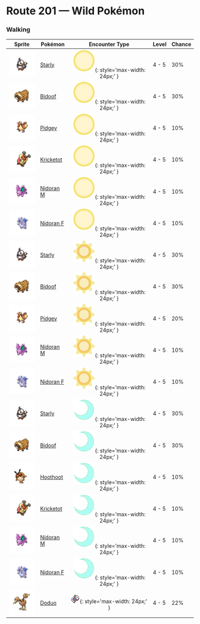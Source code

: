 # Route 201 — Wild Pokémon

### Walking

| Sprite | Pokémon | Encounter Type | Level | Chance |
|:------:|---------|:--------------:|-------|--------|
| ![Starly](../../assets/sprites/starly/front.gif "Starly") | [Starly](../../pokemon/starly.md/) | ![Morning](../../assets/encounter_types/morning.png "Morning"){: style='max-width: 24px;' } | 4 - 5 | 30% |
| ![Bidoof](../../assets/sprites/bidoof/front.gif "Bidoof") | [Bidoof](../../pokemon/bidoof.md/) | ![Morning](../../assets/encounter_types/morning.png "Morning"){: style='max-width: 24px;' } | 4 - 5 | 30% |
| ![Pidgey](../../assets/sprites/pidgey/front.gif "Pidgey") | [Pidgey](../../pokemon/pidgey.md/) | ![Morning](../../assets/encounter_types/morning.png "Morning"){: style='max-width: 24px;' } | 4 - 5 | 10% |
| ![Kricketot](../../assets/sprites/kricketot/front.gif "Kricketot") | [Kricketot](../../pokemon/kricketot.md/) | ![Morning](../../assets/encounter_types/morning.png "Morning"){: style='max-width: 24px;' } | 4 - 5 | 10% |
| ![Nidoran M](../../assets/sprites/nidoran-m/front.gif "Nidoran M") | [Nidoran M](../../pokemon/nidoran-m.md/) | ![Morning](../../assets/encounter_types/morning.png "Morning"){: style='max-width: 24px;' } | 4 - 5 | 10% |
| ![Nidoran F](../../assets/sprites/nidoran-f/front.gif "Nidoran F") | [Nidoran F](../../pokemon/nidoran-f.md/) | ![Morning](../../assets/encounter_types/morning.png "Morning"){: style='max-width: 24px;' } | 4 - 5 | 10% |
| ![Starly](../../assets/sprites/starly/front.gif "Starly") | [Starly](../../pokemon/starly.md/) | ![Day](../../assets/encounter_types/day.png "Day"){: style='max-width: 24px;' } | 4 - 5 | 30% |
| ![Bidoof](../../assets/sprites/bidoof/front.gif "Bidoof") | [Bidoof](../../pokemon/bidoof.md/) | ![Day](../../assets/encounter_types/day.png "Day"){: style='max-width: 24px;' } | 4 - 5 | 30% |
| ![Pidgey](../../assets/sprites/pidgey/front.gif "Pidgey") | [Pidgey](../../pokemon/pidgey.md/) | ![Day](../../assets/encounter_types/day.png "Day"){: style='max-width: 24px;' } | 4 - 5 | 20% |
| ![Nidoran M](../../assets/sprites/nidoran-m/front.gif "Nidoran M") | [Nidoran M](../../pokemon/nidoran-m.md/) | ![Day](../../assets/encounter_types/day.png "Day"){: style='max-width: 24px;' } | 4 - 5 | 10% |
| ![Nidoran F](../../assets/sprites/nidoran-f/front.gif "Nidoran F") | [Nidoran F](../../pokemon/nidoran-f.md/) | ![Day](../../assets/encounter_types/day.png "Day"){: style='max-width: 24px;' } | 4 - 5 | 10% |
| ![Starly](../../assets/sprites/starly/front.gif "Starly") | [Starly](../../pokemon/starly.md/) | ![Night](../../assets/encounter_types/night.png "Night"){: style='max-width: 24px;' } | 4 - 5 | 30% |
| ![Bidoof](../../assets/sprites/bidoof/front.gif "Bidoof") | [Bidoof](../../pokemon/bidoof.md/) | ![Night](../../assets/encounter_types/night.png "Night"){: style='max-width: 24px;' } | 4 - 5 | 30% |
| ![Hoothoot](../../assets/sprites/hoothoot/front.gif "Hoothoot") | [Hoothoot](../../pokemon/hoothoot.md/) | ![Night](../../assets/encounter_types/night.png "Night"){: style='max-width: 24px;' } | 4 - 5 | 10% |
| ![Kricketot](../../assets/sprites/kricketot/front.gif "Kricketot") | [Kricketot](../../pokemon/kricketot.md/) | ![Night](../../assets/encounter_types/night.png "Night"){: style='max-width: 24px;' } | 4 - 5 | 10% |
| ![Nidoran M](../../assets/sprites/nidoran-m/front.gif "Nidoran M") | [Nidoran M](../../pokemon/nidoran-m.md/) | ![Night](../../assets/encounter_types/night.png "Night"){: style='max-width: 24px;' } | 4 - 5 | 10% |
| ![Nidoran F](../../assets/sprites/nidoran-f/front.gif "Nidoran F") | [Nidoran F](../../pokemon/nidoran-f.md/) | ![Night](../../assets/encounter_types/night.png "Night"){: style='max-width: 24px;' } | 4 - 5 | 10% |
| ![Doduo](../../assets/sprites/doduo/front.gif "Doduo") | [Doduo](../../pokemon/doduo.md/) | ![Poké Radar](../../assets/encounter_types/poke_radar.png "Poké Radar"){: style='max-width: 24px;' } | 4 - 5 | 22% |

